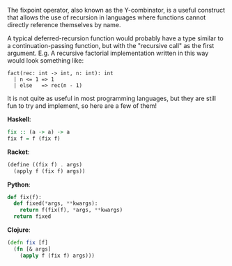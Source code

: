 The fixpoint operator, also known as the Y-combinator, is a useful construct that allows the use of recursion in languages where functions cannot directly reference themselves by name.

A typical deferred-recursion function would probably have a type similar to a continuation-passing function, but with the "recursive call" as the first argument. E.g. A recursive factorial implementation written in this way would look something like:

```
fact(rec: int -> int, n: int): int
  | n <= 1 => 1
  | else   => rec(n - 1)
```

It is not quite as useful in most programming languages, but they are still fun to try and implement, so here are a few of them!

**Haskell**:
```haskell
fix :: (a -> a) -> a
fix f = f (fix f)
```

**Racket**:
```scheme
(define ((fix f) . args)
  (apply f (fix f) args))
```

**Python**:
```python
def fix(f):
  def fixed(*args, **kwargs):
    return f(fix(f), *args, **kwargs)
  return fixed
```

**Clojure**:
```clojure
(defn fix [f]
  (fn [& args]
    (apply f (fix f) args)))
```
